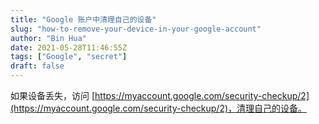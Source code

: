 ```yaml
---
title: "Google 账户中清理自己的设备"
slug: "how-to-remove-your-device-in-your-google-account"
author: "Bin Hua"
date: 2021-05-28T11:46:55Z
tags: ["Google", "secret"]
draft: false
---
```


如果设备丢失，访问 [https://myaccount.google.com/security-checkup/2](https://myaccount.google.com/security-checkup/2)，清理自己的设备。
